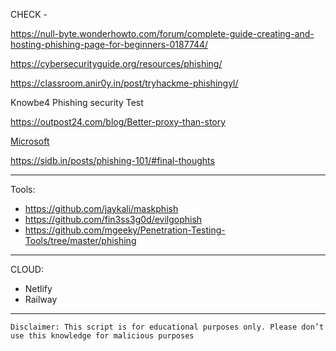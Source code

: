 
CHECK -

https://null-byte.wonderhowto.com/forum/complete-guide-creating-and-hosting-phishing-page-for-beginners-0187744/

https://cybersecurityguide.org/resources/phishing/

https://classroom.anir0y.in/post/tryhackme-phishingyl/

Knowbe4 Phishing security Test

https://outpost24.com/blog/Better-proxy-than-story

[Microsoft](https://docs.microsoft.com/en-us/microsoft-365/security/office-365-security/attack-simulation-training?view=o365-worldwide)

https://sidb.in/posts/phishing-101/#final-thoughts

***
Tools:

* https://github.com/jaykali/maskphish
* https://github.com/fin3ss3g0d/evilgophish
* https://github.com/mgeeky/Penetration-Testing-Tools/tree/master/phishing


***

CLOUD: 
- Netlify
- Railway

***
 ``` Disclaimer: This script is for educational purposes only. Please don’t use this knowledge for malicious purposes ```
